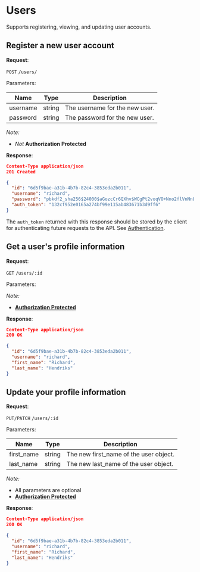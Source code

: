 # Users
Supports registering, viewing, and updating user accounts.

## Register a new user account

**Request**:

`POST` `/users/`

Parameters:

Name     | Type   | Description
---------|--------|---
username | string | The username for the new user.
password | string | The password for the new user.

*Note:*

- *Not* **Authorization Protected**

**Response**:

```json
Content-Type application/json
201 Created

{
  "id": "6d5f9bae-a31b-4b7b-82c4-3853eda2b011",
  "username": "richard",
  "password": "pbkdf2_sha256$24000$aGozcCr6QXhv$WCgPt2voqVO+Nno2flVnNnLcfks6Yq8XJyxoadB/r50=",
  "auth_token": "132cf952e0165a274bf99e115ab483671b3d9ff6"
}
```

The `auth_token` returned with this response should be stored by the client for
authenticating future requests to the API. See [Authentication](authentication.md).


## Get a user's profile information

**Request**:

`GET` `/users/:id`

Parameters:

*Note:*

- **[Authorization Protected](authentication.md)**

**Response**:

```json
Content-Type application/json
200 OK

{
  "id": "6d5f9bae-a31b-4b7b-82c4-3853eda2b011",
  "username": "richard",
  "first_name": "Richard",
  "last_name": "Hendriks"
}
```


## Update your profile information

**Request**:

`PUT/PATCH` `/users/:id`

Parameters:

Name       | Type   | Description
-----------|--------|---
first_name | string | The new first_name of the user object.
last_name  | string | The new last_name of the user object.


*Note:*

- All parameters are optional
- **[Authorization Protected](authentication.md)**

**Response**:

```json
Content-Type application/json
200 OK

{
  "id": "6d5f9bae-a31b-4b7b-82c4-3853eda2b011",
  "username": "richard",
  "first_name": "Richard",
  "last_name": "Hendriks"
}
```

